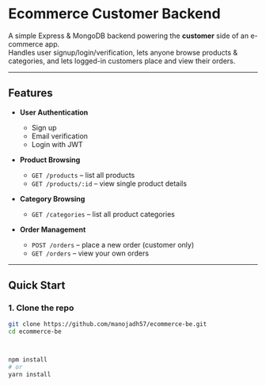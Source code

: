 # Ecommerce Customer Backend

A simple Express & MongoDB backend powering the **customer** side of an e-commerce app.  
Handles user signup/login/verification, lets anyone browse products & categories, and lets logged-in customers place and view their orders.

---

##  Features

- **User Authentication**  
  - Sign up  
  - Email verification  
  - Login with JWT  

- **Product Browsing**  
  - `GET /products` – list all products  
  - `GET /products/:id` – view single product details  

- **Category Browsing**  
  - `GET /categories` – list all product categories  

- **Order Management**  
  - `POST /orders` – place a new order (customer only)  
  - `GET /orders` – view your own orders  

---

## Quick Start

### 1. Clone the repo

```bash
git clone https://github.com/manojadh57/ecommerce-be.git
cd ecommerce-be



npm install
# or
yarn install

